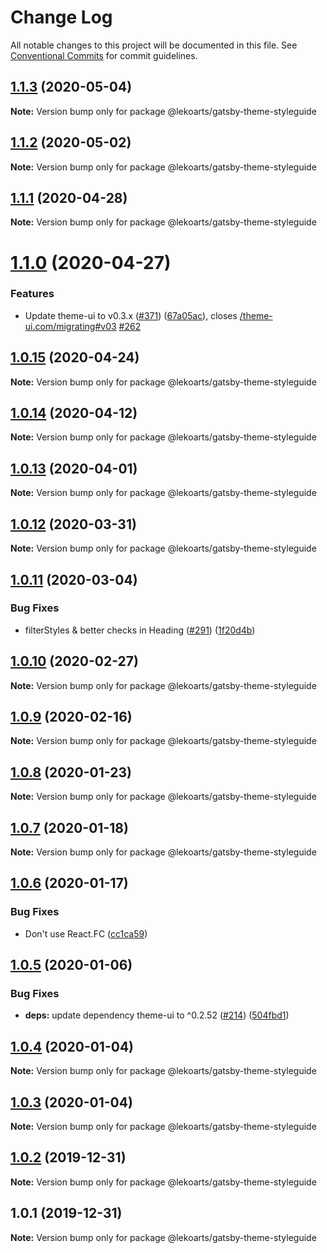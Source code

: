# Change Log

All notable changes to this project will be documented in this file.
See [Conventional Commits](https://conventionalcommits.org) for commit guidelines.

## [1.1.3](https://github.com/LekoArts/gatsby-themes/compare/@lekoarts/gatsby-theme-styleguide@1.1.2...@lekoarts/gatsby-theme-styleguide@1.1.3) (2020-05-04)

**Note:** Version bump only for package @lekoarts/gatsby-theme-styleguide





## [1.1.2](https://github.com/LekoArts/gatsby-themes/compare/@lekoarts/gatsby-theme-styleguide@1.1.1...@lekoarts/gatsby-theme-styleguide@1.1.2) (2020-05-02)

**Note:** Version bump only for package @lekoarts/gatsby-theme-styleguide





## [1.1.1](https://github.com/LekoArts/gatsby-themes/compare/@lekoarts/gatsby-theme-styleguide@1.1.0...@lekoarts/gatsby-theme-styleguide@1.1.1) (2020-04-28)

**Note:** Version bump only for package @lekoarts/gatsby-theme-styleguide





# [1.1.0](https://github.com/LekoArts/gatsby-themes/compare/@lekoarts/gatsby-theme-styleguide@1.0.15...@lekoarts/gatsby-theme-styleguide@1.1.0) (2020-04-27)


### Features

* Update theme-ui to v0.3.x ([#371](https://github.com/LekoArts/gatsby-themes/issues/371)) ([67a05ac](https://github.com/LekoArts/gatsby-themes/commit/67a05ac3e1deaddfe38591739e7f50f56d49d109)), closes [/theme-ui.com/migrating#v03](https://github.com//theme-ui.com/migrating/issues/v03) [#262](https://github.com/LekoArts/gatsby-themes/issues/262)





## [1.0.15](https://github.com/LekoArts/gatsby-themes/compare/@lekoarts/gatsby-theme-styleguide@1.0.14...@lekoarts/gatsby-theme-styleguide@1.0.15) (2020-04-24)

**Note:** Version bump only for package @lekoarts/gatsby-theme-styleguide





## [1.0.14](https://github.com/LekoArts/gatsby-themes/compare/@lekoarts/gatsby-theme-styleguide@1.0.13...@lekoarts/gatsby-theme-styleguide@1.0.14) (2020-04-12)

**Note:** Version bump only for package @lekoarts/gatsby-theme-styleguide





## [1.0.13](https://github.com/LekoArts/gatsby-themes/compare/@lekoarts/gatsby-theme-styleguide@1.0.12...@lekoarts/gatsby-theme-styleguide@1.0.13) (2020-04-01)

**Note:** Version bump only for package @lekoarts/gatsby-theme-styleguide





## [1.0.12](https://github.com/LekoArts/gatsby-themes/compare/@lekoarts/gatsby-theme-styleguide@1.0.11...@lekoarts/gatsby-theme-styleguide@1.0.12) (2020-03-31)

**Note:** Version bump only for package @lekoarts/gatsby-theme-styleguide





## [1.0.11](https://github.com/LekoArts/gatsby-themes/compare/@lekoarts/gatsby-theme-styleguide@1.0.10...@lekoarts/gatsby-theme-styleguide@1.0.11) (2020-03-04)


### Bug Fixes

* filterStyles & better checks in Heading ([#291](https://github.com/LekoArts/gatsby-themes/issues/291)) ([1f20d4b](https://github.com/LekoArts/gatsby-themes/commit/1f20d4ba18f6aed253559fc2a99d5333e0272bfd))





## [1.0.10](https://github.com/LekoArts/gatsby-themes/compare/@lekoarts/gatsby-theme-styleguide@1.0.9...@lekoarts/gatsby-theme-styleguide@1.0.10) (2020-02-27)

**Note:** Version bump only for package @lekoarts/gatsby-theme-styleguide





## [1.0.9](https://github.com/LekoArts/gatsby-themes/compare/@lekoarts/gatsby-theme-styleguide@1.0.8...@lekoarts/gatsby-theme-styleguide@1.0.9) (2020-02-16)

**Note:** Version bump only for package @lekoarts/gatsby-theme-styleguide





## [1.0.8](https://github.com/LekoArts/gatsby-themes/compare/@lekoarts/gatsby-theme-styleguide@1.0.7...@lekoarts/gatsby-theme-styleguide@1.0.8) (2020-01-23)

**Note:** Version bump only for package @lekoarts/gatsby-theme-styleguide





## [1.0.7](https://github.com/LekoArts/gatsby-themes/compare/@lekoarts/gatsby-theme-styleguide@1.0.6...@lekoarts/gatsby-theme-styleguide@1.0.7) (2020-01-18)

**Note:** Version bump only for package @lekoarts/gatsby-theme-styleguide





## [1.0.6](https://github.com/LekoArts/gatsby-themes/compare/@lekoarts/gatsby-theme-styleguide@1.0.5...@lekoarts/gatsby-theme-styleguide@1.0.6) (2020-01-17)


### Bug Fixes

* Don't use React.FC ([cc1ca59](https://github.com/LekoArts/gatsby-themes/commit/cc1ca59e0bfec5fa17337156468d2e6b27b636b2))





## [1.0.5](https://github.com/LekoArts/gatsby-themes/compare/@lekoarts/gatsby-theme-styleguide@1.0.4...@lekoarts/gatsby-theme-styleguide@1.0.5) (2020-01-06)


### Bug Fixes

* **deps:** update dependency theme-ui to ^0.2.52 ([#214](https://github.com/LekoArts/gatsby-themes/issues/214)) ([504fbd1](https://github.com/LekoArts/gatsby-themes/commit/504fbd18712ca9971cf4af5eaf3343351c994f8e))





## [1.0.4](https://github.com/LekoArts/gatsby-themes/compare/@lekoarts/gatsby-theme-styleguide@1.0.3...@lekoarts/gatsby-theme-styleguide@1.0.4) (2020-01-04)

**Note:** Version bump only for package @lekoarts/gatsby-theme-styleguide





## [1.0.3](https://github.com/LekoArts/gatsby-themes/compare/@lekoarts/gatsby-theme-styleguide@1.0.2...@lekoarts/gatsby-theme-styleguide@1.0.3) (2020-01-04)

**Note:** Version bump only for package @lekoarts/gatsby-theme-styleguide





## [1.0.2](https://github.com/LekoArts/gatsby-themes/compare/@lekoarts/gatsby-theme-styleguide@1.0.1...@lekoarts/gatsby-theme-styleguide@1.0.2) (2019-12-31)

**Note:** Version bump only for package @lekoarts/gatsby-theme-styleguide





## 1.0.1 (2019-12-31)

**Note:** Version bump only for package @lekoarts/gatsby-theme-styleguide

